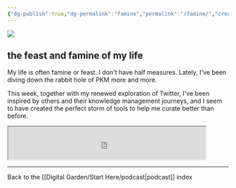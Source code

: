 ```yaml
---
{"dg-publish":true,"dg-permalink":"famine","permalink":"/famine/","created":"","updated":""}
---
```



![](https://source.unsplash.com/hopX_jpVtRM/1900x1200)

## the feast and famine of my life

My life is often famine or feast. I don't have half measures. Lately, I've been diving down the rabbit hole of PKM more and more.

This week, together with my renewed exploration of Twitter, I've been inspired by others and their knowledge management journeys, and I seem to have created the perfect storm of tools to help me curate better than before.

<iframe src="https://drive.google.com/file/d/18GHDELs-8WG_J8rvlI12nOWyIWG4amc5/preview" width="450" height="75" allow="autoplay"></iframe>

---

Back to the [[Digital Garden/Start Here/podcast\|podcast]] index